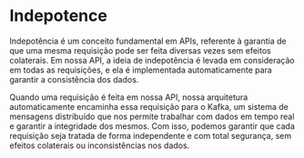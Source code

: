 # Indepotence

Indepotência é um conceito fundamental em APIs, referente à garantia de que uma mesma requisição pode ser feita diversas vezes sem efeitos colaterais. Em nossa API, a ideia de indepotência é levada em consideração em todas as requisições, e ela é implementada automaticamente para garantir a consistência dos dados.

Quando uma requisição é feita em nossa API, nossa arquitetura automaticamente encaminha essa requisição para o Kafka, um sistema de mensagens distribuído que nos permite trabalhar com dados em tempo real e garantir a integridade dos mesmos. Com isso, podemos garantir que cada requisição seja tratada de forma independente e com total segurança, sem efeitos colaterais ou inconsistências nos dados.